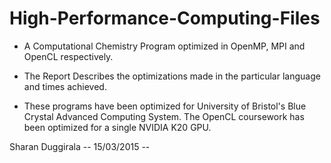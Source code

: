 # High-Performance-Computing-Files

- A Computational Chemistry Program optimized in OpenMP, MPI and OpenCL respectively. 

- The Report Describes the optimizations made in the particular language and times achieved. 

- These programs have been optimized for University of Bristol's Blue Crystal Advanced Computing System. 
  The OpenCL coursework has been optimized for a single NVIDIA K20 GPU. 

Sharan Duggirala
-- 15/03/2015 -- 

